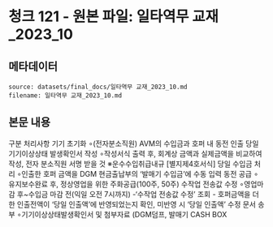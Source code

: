 # 청크 121 - 원본 파일: 일타역무 교재_2023_10

## 메타데이터

```
source: datasets/final_docs/일타역무 교재_2023_10.md
filename: 일타역무 교재_2023_10.md
```

## 본문 내용

구분 처리사항 기기 초기화 ∘(전자분소직원) AVM의 수입금과 호퍼 내 동전 인출 당일 기기이상상태 발생확인서 작성 ∘작성서식 출력 후, 회계상 금액과 실제금액을 비교하여 작성, 전자  분소직원 서명 받을 것  ※운수수입취급내규 [별지제4호서식] 당일 수입금 처리 ∘인출한 호퍼 금액을 DGM 현금출납부의 ‘발매기 수입금’에 수동 입력 동전 공급 ∘유지보수완료 후, 정상영업을 위한 주화공급(100주, 50주) 수작업 전송값 수정 ∘영업마감 후~수입금 마감 전(익일 오전 7시까지)  -‘수작업 전송값 수정’ 조회  - 호퍼금액을 더한 인출전액이 ‘당일 인출액’에 반영되었는지 확인,  미반영 시 ‘당일 인출액’ 수정 문서 송부 ∘기기이상상태발생확인서 및 첨부자료  (DGM덤프, 발매기 CASH BOX